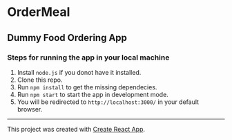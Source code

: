 # OrderMeal

## Dummy Food Ordering App

### Steps for running the app in your local machine

1. Install `node.js` if you donot have it installed.
2. Clone this repo.
3. Run `npm install` to get the missing dependecies.
4. Run `npm start` to start the app in development mode.
5. You will be redirected to `http://localhost:3000/` in your default browser.

<hr>

This project was created with [Create React App](https://github.com/facebook/create-react-app).
